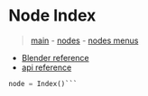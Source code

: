 # Node Index

> [main](../structure.md) - [nodes](nodes.md) - [nodes menus](nodes_menus.md)

- [Blender reference](https://docs.blender.org/manual/en/latest/modeling/geometry_nodes/input/input_index.html)
 - [api reference]({node.blender_python_ref})

```python
node = Index()```
